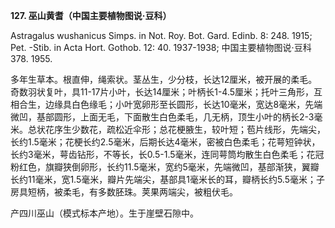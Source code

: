 **127. 巫山黄耆（中国主要植物图说·豆科）**

Astragalus wushanicus Simps. in Not. Roy. Bot. Gard. Edinb. 8: 248. 1915; Pet. -Stib. in Acta Hort. Gothob. 12: 40. 1937-1938; 中国主要植物图说·豆科378. 1955.

多年生草本。根直伸，绳索状。茎丛生，少分枝，长达12厘米，被开展的柔毛。奇数羽状复叶，具11-17片小叶，长达14厘米；叶柄长1-4.5厘米；托叶三角形，互相合生，边缘具白色缘毛；小叶宽卵形至长圆形，长达10毫米，宽达8毫米，先端微凹，基部圆形，上面无毛，下面散生白色柔毛，几无柄，顶生小叶的柄长2-3毫米。总状花序生少数花，疏松近伞形；总花梗腋生，较叶短；苞片线形，先端尖，长约1.5毫米；花梗长约2.5毫米，后期长达4毫米，密被白色柔毛；花萼短钟状，长约3毫米，萼齿钻形，不等长，长0.5-1.5毫米，连同萼筒均散生白色柔毛；花冠粉红色，旗瓣狭倒卵形，长约11.5毫米，宽约5毫米，先端微凹，基部渐狭，翼瓣长约11毫米，宽1.5毫米，瓣片先端尖，基部具1毫米长的耳，瓣柄长约5.5毫米；子房具短柄，被柔毛，有多数胚珠。荚果两端尖，被粗伏毛。

产四川巫山（模式标本产地）。生于崖壁石隙中。
